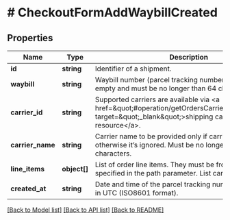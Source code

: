 # # CheckoutFormAddWaybillCreated

## Properties

Name | Type | Description | Notes
------------ | ------------- | ------------- | -------------
**id** | **string** | Identifier of a shipment. | [optional]
**waybill** | **string** | Waybill number (parcel tracking number). Cannot be empty and must be no longer than 64 characters. | [optional]
**carrier_id** | **string** | Supported carriers are available via &lt;a href&#x3D;\&quot;#operation/getOrdersCarriersUsingGET\&quot; target&#x3D;\&quot;_blank\&quot;&gt;shipping carriers resource&lt;/a&gt;. | [optional]
**carrier_name** | **string** | Carrier name to be provided only if carrierId is OTHER, otherwise it’s ignored. Must be no longer than 30 characters. | [optional]
**line_items** | **object[]** | List of order line items. They must be from the order specified in the path parameter. List cannot be empty. | [optional]
**created_at** | **string** | Date and time of the parcel tracking number registration in UTC (ISO8601 format). | [optional]

[[Back to Model list]](../../README.md#models) [[Back to API list]](../../README.md#endpoints) [[Back to README]](../../README.md)
